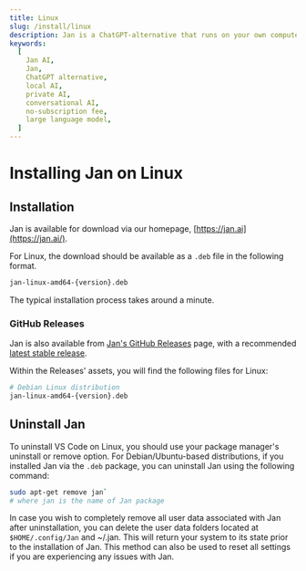```yaml
---
title: Linux
slug: /install/linux
description: Jan is a ChatGPT-alternative that runs on your own computer, with a local API server.
keywords:
  [
    Jan AI,
    Jan,
    ChatGPT alternative,
    local AI,
    private AI,
    conversational AI,
    no-subscription fee,
    large language model,
  ]
---
```


# Installing Jan on Linux

## Installation

Jan is available for download via our homepage, [https://jan.ai](https://jan.ai/).

For Linux, the download should be available as a `.deb` file in the following format.

```bash
jan-linux-amd64-{version}.deb
```

The typical installation process takes around a minute.

### GitHub Releases

Jan is also available from [Jan's GitHub Releases](https://github.com/janhq/jan/releases) page, with a recommended [latest stable release](https://github.com/janhq/jan/releases/latest).

Within the Releases' assets, you will find the following files for Linux:

```bash
# Debian Linux distribution
jan-linux-amd64-{version}.deb
```

## Uninstall Jan

To uninstall VS Code on Linux, you should use your package manager's uninstall or remove option. For Debian/Ubuntu-based distributions, if you installed Jan via the `.deb` package, you can uninstall Jan using the following command:

```bash
sudo apt-get remove jan`
# where jan is the name of Jan package
```

In case you wish to completely remove all user data associated with Jan after uninstallation, you can delete the user data folders located at `$HOME/.config/Jan` and ~/.jan. This will return your system to its state prior to the installation of Jan. This method can also be used to reset all settings if you are experiencing any issues with Jan.
